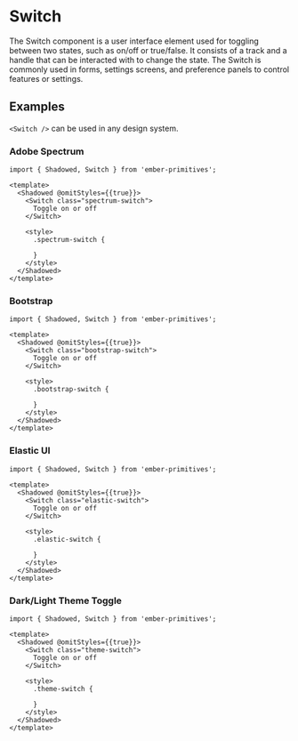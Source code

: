 # Switch

The Switch component is a user interface element used for toggling between two states, such as on/off or true/false. It consists of a track and a handle that can be interacted with to change the state. The Switch is commonly used in forms, settings screens, and preference panels to control features or settings.

## Examples

`<Switch />` can be used in any design system.

### Adobe Spectrum

```gjs live preview
import { Shadowed, Switch } from 'ember-primitives';

<template>
  <Shadowed @omitStyles={{true}}>
    <Switch class="spectrum-switch">
      Toggle on or off
    </Switch>

    <style>
      .spectrum-switch {

      }
    </style>
  </Shadowed>
</template>
```

### Bootstrap

```gjs
import { Shadowed, Switch } from 'ember-primitives';

<template>
  <Shadowed @omitStyles={{true}}>
    <Switch class="bootstrap-switch">
      Toggle on or off
    </Switch>

    <style>
      .bootstrap-switch {

      }
    </style>
  </Shadowed>
</template>
```

### Elastic UI

```gjs
import { Shadowed, Switch } from 'ember-primitives';

<template>
  <Shadowed @omitStyles={{true}}>
    <Switch class="elastic-switch">
      Toggle on or off
    </Switch>

    <style>
      .elastic-switch {

      }
    </style>
  </Shadowed>
</template>
```

### Dark/Light Theme Toggle

```gjs
import { Shadowed, Switch } from 'ember-primitives';

<template>
  <Shadowed @omitStyles={{true}}>
    <Switch class="theme-switch">
      Toggle on or off
    </Switch>

    <style>
      .theme-switch {

      }
    </style>
  </Shadowed>
</template>
```
